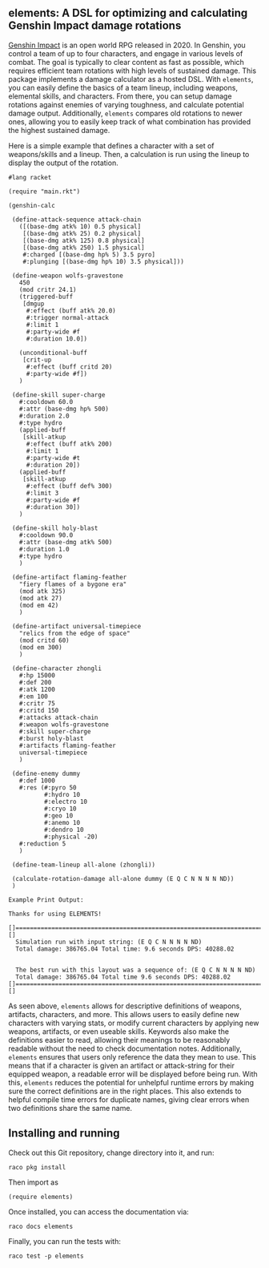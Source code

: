 ## elements: A DSL for optimizing and calculating Genshin Impact damage rotations

[Genshin Impact](https://genshin.hoyoverse.com/en/) is an open world RPG released in 2020. In Genshin, you control a team of up to four characters, and engage in various levels of combat.
The goal is typically to clear content as fast as possible, which requires efficient team rotations with high levels of sustained damage.
This package implements a damage calculator as a hosted DSL. With `elements`, you can easily define the basics of a team lineup, including weapons, elemental skills, and characters.
From there, you can setup damage rotations against enemies of varying toughness, and calculate potential damage output. Additionally, `elements` compares old rotations to newer ones,
allowing you to easily keep track of what combination has provided the highest sustained damage. 

Here is a simple example that defines a character with a set of weapons/skills and a lineup. Then, a calculation is run using the lineup to display the output of the rotation. 

```racket
#lang racket

(require "main.rkt")

(genshin-calc

 (define-attack-sequence attack-chain
   ([(base-dmg atk% 10) 0.5 physical]
    [(base-dmg atk% 25) 0.2 physical]
    [(base-dmg atk% 125) 0.8 physical]
    [(base-dmg atk% 250) 1.5 physical]
    #:charged [(base-dmg hp% 5) 3.5 pyro]
    #:plunging [(base-dmg hp% 10) 3.5 physical]))

 (define-weapon wolfs-gravestone
   450 
   (mod critr 24.1)
   (triggered-buff
    [dmgup
     #:effect (buff atk% 20.0) 
     #:trigger normal-attack
     #:limit 1
     #:party-wide #f
     #:duration 10.0])

   (unconditional-buff
    [crit-up
     #:effect (buff critd 20) 
     #:party-wide #f])
   )

 (define-skill super-charge
   #:cooldown 60.0
   #:attr (base-dmg hp% 500)
   #:duration 2.0
   #:type hydro
   (applied-buff
    [skill-atkup
     #:effect (buff atk% 200)
     #:limit 1
     #:party-wide #t
     #:duration 20])
   (applied-buff
    [skill-atkup
     #:effect (buff def% 300)
     #:limit 3
     #:party-wide #f
     #:duration 30])
   )

 (define-skill holy-blast
   #:cooldown 90.0 
   #:attr (base-dmg atk% 500)
   #:duration 1.0 
   #:type hydro 
   )

 (define-artifact flaming-feather
   "fiery flames of a bygone era" 
   (mod atk 325) 
   (mod atk 27) 
   (mod em 42)
   )

 (define-artifact universal-timepiece
   "relics from the edge of space" 
   (mod critd 60) 
   (mod em 300)
   )

 (define-character zhongli
   #:hp 15000 
   #:def 200  
   #:atk 1200   
   #:em 100    
   #:critr 75     
   #:critd 150    
   #:attacks attack-chain
   #:weapon wolfs-gravestone
   #:skill super-charge 
   #:burst holy-blast
   #:artifacts flaming-feather
   universal-timepiece
   )

 (define-enemy dummy
   #:def 1000
   #:res (#:pyro 50
          #:hydro 10
          #:electro 10
          #:cryo 10
          #:geo 10
          #:anemo 10
          #:dendro 10
          #:physical -20)
   #:reduction 5
   )

 (define-team-lineup all-alone (zhongli))

 (calculate-rotation-damage all-alone dummy (E Q C N N N N ND))
 )
```
```
Example Print Output:

Thanks for using ELEMENTS!

[]=======================================================================================[]
  Simulation run with input string: (E Q C N N N N ND)
  Total damage: 386765.04 Total time: 9.6 seconds DPS: 40288.02


  The best run with this layout was a sequence of: (E Q C N N N N ND)
  Total damage: 386765.04 Total time 9.6 seconds DPS: 40288.02
[]=======================================================================================[]
```
As seen above, `elements` allows for descriptive definitions of weapons, artifacts, characters, and more. This allows users to easily define new characters with varying stats, or modify current characters by applying new weapons, artifacts, or even useable skills.
Keywords also make the definitions easier to read, allowing their meanings to be reasonably readable without the need to check documentation notes. 
Additionally, `elements` ensures that users only reference the data they mean to use. This means that if a character is given an artifact or attack-string for their equipped weapon, a readable error will be displayed before being run. With this, `elements` reduces
the potential for unhelpful runtime errors by making sure the correct definitions are in the right places. This also extends to helpful compile time errors for duplicate names, giving clear errors when two definitions share the same name. 

## Installing and running

Check out this Git repository, change directory into it, and run:


```
raco pkg install
```

Then import as

```
(require elements)
```

Once installed, you can access the documentation via:

```
raco docs elements
```

Finally, you can run the tests with:

```
raco test -p elements
```
